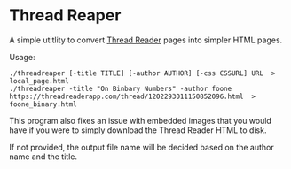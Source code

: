 # Thread Reaper

A simple utitlity to convert [Thread Reader](https://threadreaderapp.com/) pages into simpler HTML pages.

Usage:

	./threadreaper [-title TITLE] [-author AUTHOR] [-css CSSURL] URL  > local_page.html
	./threadreaper -title "On Binbary Numbers" -author foone https://threadreaderapp.com/thread/1202293011150852096.html  > foone_binary.html

This program also fixes an issue with embedded images that you would have if you were to simply download the Thread Reader HTML to disk.

If not provided,  the output file name will be decided based on the author name and the title.